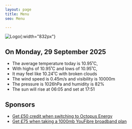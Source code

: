 ```yaml
---
layout: page
title: Menu
seo: Menu

---
```


![Logo](/images/logo.jpg){:width="832px"}

<!-- weather_marker starts -->
## On Monday, 29 September 2025

- The average temperature today is 10.95˚C,
- With highs of 10.95˚C and lows of 10.95˚C,
- It may feel like 10.24˚C with broken clouds
- The wind speed is 0.45m/s and visibility is 10000m
- The pressure is 1026hPa and humidity is 82%
- The sun will rise at 06:05 and set at 17:51

<!-- weather_marker ends -->

## Sponsors

- [Get £50 credit when switching to Octopus Energy](https://bit.ly/3oD1nnS)
- [Get £75 when taking a 1000mb YouFibre broadband plan](https://aklam.io/91zWhU?)
